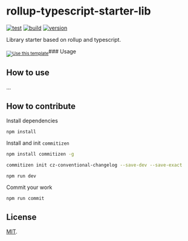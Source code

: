 # rollup-typescript-starter-lib

[![test](https://github.com/solaldr/rollup-typescript-starter-lib/workflows/test/badge.svg?branch=master)](https://github.com/solaldr/rollup-typescript-starter-lib/actions?workflow=test)
[![build](https://github.com/solaldr/rollup-typescript-starter-lib/workflows/build/badge.svg?branch=master)](https://github.com/solaldr/rollup-typescript-starter-lib/actions?workflow=build)
[![version](https://img.shields.io/github/package-json/v/solaldr/rollup-typescript-starter-lib)](https://github.com/solaldr/rollup-typescript-starter-lib)

Library starter based on rollup and typescript. 

<sub>[![Use this template](https://img.shields.io/badge/-Use%20this%20template-brightgreen)](https://github.com/solaldr/rollup-typescript-starter-lib/generate)</sub>### Usage

## How to use 

...

## How to contribute

Install dependencies

```
npm install
```

Install and init `commitizen`

```bash
npm install commitizen -g
```

```bash
commitizen init cz-conventional-changelog --save-dev --save-exact
```

```
npm run dev
```

Commit your work
```
npm run commit
```

## License

[MIT](LICENSE).
